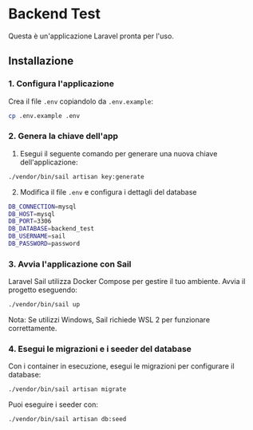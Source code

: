 # Backend Test

Questa è un'applicazione Laravel pronta per l'uso.

## Installazione

### 1. Configura l'applicazione

Crea il file `.env` copiandolo da `.env.example`:

```bash
cp .env.example .env
```

### 2. Genera la chiave dell'app

1. Esegui il seguente comando per generare una nuova chiave dell'applicazione:

```bash
./vendor/bin/sail artisan key:generate
```

2. Modifica il file `.env` e configura i dettagli del database

```bash
DB_CONNECTION=mysql
DB_HOST=mysql
DB_PORT=3306
DB_DATABASE=backend_test
DB_USERNAME=sail
DB_PASSWORD=password
```

### 3. Avvia l'applicazione con Sail

Laravel Sail utilizza Docker Compose per gestire il tuo ambiente. Avvia il progetto eseguendo:

```bash
./vendor/bin/sail up
```

Nota: Se utilizzi Windows, Sail richiede WSL 2 per funzionare correttamente.

### 4. Esegui le migrazioni e i seeder del database

Con i container in esecuzione, esegui le migrazioni per configurare il database:

```bash
./vendor/bin/sail artisan migrate
```

Puoi eseguire i seeder con:

```bash
./vendor/bin/sail artisan db:seed
```
